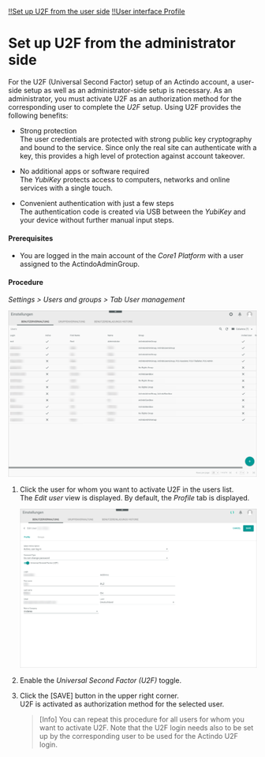 [!!Set up U2F from the user side](../UsingCore1/01a_UserSetupActindo.md)
[!!User interface Profile](../UserInterface/01a_Profile.md)

# Set up U2F from the administrator side

For the U2F (Universal Second Factor) setup of an Actindo account, a user-side setup as well as an administrator-side setup is necessary. As an administrator, you must activate U2F as an authorization method for the corresponding user to complete the *U2F* setup. Using U2F provides the following benefits:

- Strong protection     
    The user credentials are protected with strong public key cryptography and bound to the service. Since only the real site can authenticate with a key, this provides a high level of protection against account takeover.  

- No additional apps or software required  
    The *YubiKey* protects access to computers, networks and online services with a single touch.

- Convenient authentication with just a few steps     
    The authentication code is created via USB between the *YubiKey* and your device without further manual input steps.

#### Prerequisites

- You are logged in the main account of the *Core1 Platform* with a user assigned to the ActindoAdminGroup.

#### Procedure

*Settings > Users and groups > Tab User management*

![User management](../../Assets/Screenshots/Settings/UsersGroups/UserManagement/UserManagement.png "[User management]")


1. Click the user for whom you want to activate U2F in the users list.     
    The *Edit user* view is displayed. By default, the *Profile* tab is displayed.

    ![Edit user profile](../../Assets/Screenshots/Settings/UsersGroups/UserManagement/EditUserProfile.png "[Edit user profile]")

2. Enable the *Universal Second Factor (U2F)* toggle.

3. Click the [SAVE] button in the upper right corner.     
    U2F is activated as authorization method for the selected user.

   > [Info] You can repeat this procedure for all users for whom you want to activate U2F. Note that the U2F login needs also to be set up by the corresponding user to be used for the Actindo U2F login.
